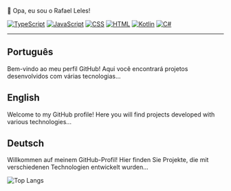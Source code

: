 👋 Opa, eu sou o Rafael Leles!                                                                                                                                 

[![TypeScript](https://img.shields.io/badge/-TypeScript-3178C6?style=for-the-badge&logo=typescript&logoColor=white)](#typescript)
[![JavaScript](https://img.shields.io/badge/-JavaScript-F7DF1E?style=for-the-badge&logo=javascript&logoColor=white)](#javascript)
[![CSS](https://img.shields.io/badge/-CSS-1572B6?style=for-the-badge&logo=css3&logoColor=white)](#css)
[![HTML](https://img.shields.io/badge/-HTML-E34F26?style=for-the-badge&logo=html5&logoColor=white)](#html)
[![Kotlin](https://img.shields.io/badge/-Kotlin-7F52FF?style=for-the-badge&logo=kotlin&logoColor=white)](#kotlin)
[![C#](https://img.shields.io/badge/-C%23-239120?style=for-the-badge&logo=csharp&logoColor=white)](#csharp)


---

## Português

Bem-vindo ao meu perfil GitHub! Aqui você encontrará projetos desenvolvidos com várias tecnologias...

## English

Welcome to my GitHub profile! Here you will find projects developed with various technologies...

## Deutsch

Willkommen auf meinem GitHub-Profil! Hier finden Sie Projekte, die mit verschiedenen Technologien entwickelt wurden...


![Top Langs](https://github-readme-stats.vercel.app/api/top-langs/?username=rafaeleles&layout=compact&theme=transparent)

<!--
**rafaeleles/rafaeleles** is a ✨ _special_ ✨ repository because its `README.md` (this file) appears on your GitHub profile.

Here are some ideas to get you started:

- 🔭 I’m currently working on ...
- 🌱 I’m currently learning ...
- 👯 I’m looking to collaborate on ...
- 🤔 I’m looking for help with ...
- 💬 Ask me about ...
- 📫 How to reach me: ...
- 😄 Pronouns: ...
- ⚡ Fun fact: ...
-->
